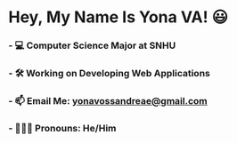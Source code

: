 # Hey, My Name Is Yona VA! 😃
### - 💻 Computer Science Major at SNHU
### - 🛠 Working on Developing Web Applications
### - 📫 Email Me: yonavossandreae@gmail.com
### - 👨🏻‍💻 Pronouns: He/Him

